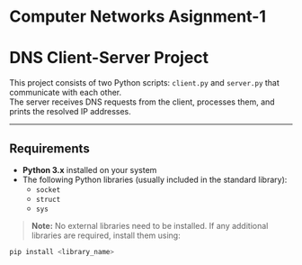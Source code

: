 # Computer Networks Asignment-1
# DNS Client-Server Project

This project consists of two Python scripts: `client.py` and `server.py` that communicate with each other.  
The server receives DNS requests from the client, processes them, and prints the resolved IP addresses.

---

## Requirements

- **Python 3.x** installed on your system  
- The following Python libraries (usually included in the standard library):
  - `socket`
  - `struct`
  - `sys`

> **Note:** No external libraries need to be installed. If any additional libraries are required, install them using:
```bash
pip install <library_name>
